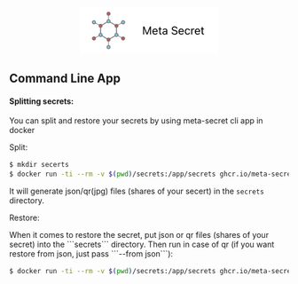 
<p align="center">
  <img alt="Meta Secret" src="https://github.com/meta-secret/meta-secret-node/blob/main/docs/img/meta-secret-logo.jpg" width="250" />
</p>


## Command Line App

#### Splitting secrets:
You can split and restore your secrets by using meta-secret cli app in docker
<p>
Split:
</p>

```bash
$ mkdir secerts
$ docker run -ti --rm -v $(pwd)/secrets:/app/secrets ghcr.io/meta-secret/meta-secret-cli:latest split --secret top$ecret 
```
It will generate json/qr(jpg) files (shares of your secert) in the `secrets` directory.

<p>
Restore:
</p>
When it comes to restore the secret, put json or qr files (shares of your secret) into the ```secrets``` directory.
Then run in case of qr (if you want restore from json, just pass ```--from json```):

```bash
$ docker run -ti --rm -v $(pwd)/secrets:/app/secrets ghcr.io/meta-secret/meta-secret-cli:latest restore --from qr 
```
